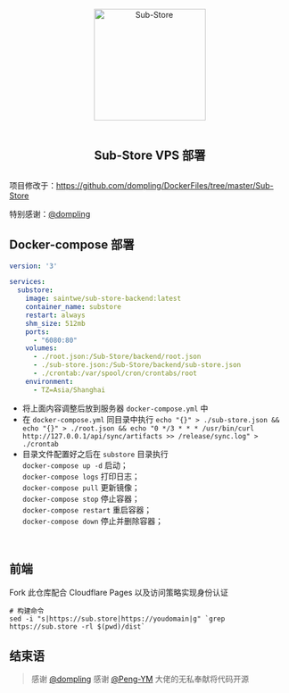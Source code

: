 <div align="center">
<br>
<img width="200" src="https://raw.githubusercontent.com/58xinian/icon/master/Sub-Store1.png" alt="Sub-Store">
<br>
<br>
<h2 align="center">Sub-Store VPS 部署<h2>
</div>

项目修改于：<https://github.com/dompling/DockerFiles/tree/master/Sub-Store>

特别感谢：[@dompling](https://github.com/dompling)

## Docker-compose 部署

``` yml
version: '3'

services:
  substore:
    image: saintwe/sub-store-backend:latest
    container_name: substore
    restart: always
    shm_size: 512mb
    ports:
      - "6080:80"
    volumes:
      - ./root.json:/Sub-Store/backend/root.json
      - ./sub-store.json:/Sub-Store/backend/sub-store.json
      - ./crontab:/var/spool/cron/crontabs/root
    environment:
      - TZ=Asia/Shanghai
```

- 将上面内容调整后放到服务器 `docker-compose.yml` 中
- 在 `docker-compose.yml` 同目录中执行 `echo "{}" > ./sub-store.json && echo "{}" > ./root.json && echo "0 */3 * * * /usr/bin/curl http://127.0.0.1/api/sync/artifacts >> /release/sync.log" > ./crontab`
- 目录文件配置好之后在 `substore` 目录执行  
  `docker-compose up -d` 启动；  
  `docker-compose logs` 打印日志；  
  `docker-compose pull` 更新镜像；  
  `docker-compose stop` 停止容器；  
  `docker-compose restart` 重启容器；  
  `docker-compose down` 停止并删除容器；

<br>

## 前端

Fork 此仓库配合 Cloudflare Pages 以及访问策略实现身份认证

```
# 构建命令
sed -i "s|https://sub.store|https://youdomain|g" `grep https://sub.store -rl $(pwd)/dist`
```

## 结束语

> 感谢 [@dompling](https://github.com/dompling)
> 感谢 [@Peng-YM](https://github.com/Peng-YM/Sub-Store) 大佬的无私奉献将代码开源